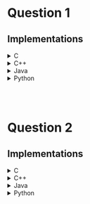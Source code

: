 # Question 1
## Implementations

<details>

<summary> C </summary>

```c
#include <stdio.h>
int main() {
  printf("Hello World");
}
```

</details>

<details>

<summary> C++ </summary>

```c++
#include <iostream>
using namespace std;
int main() {
  cou << "Hello World";
}
```

</details>

<details>

<summary> Java </summary>

```java
public class Solution {
  public static void main(String[] args) {
    System.out.println("Hello World");
  }
}
```

</details>

<details>

<summary> Python </summary>

```python
print("Hello World")
```

</details>

<br><br>

# Question 2
## Implementations

<details>

<summary> C </summary>

```c
#include <stdio.h>
int main() {
  printf("Hello World");
}
```

</details>

<details>

<summary> C++ </summary>

```c++
#include <iostream>
using namespace std;
int main() {
  cou << "Hello World";
}
```

</details>

<details>

<summary> Java </summary>

```java
public class Solution {
  public static void main(String[] args) {
    System.out.println("Hello World");
  }
}
```

</details>

<details>

<summary> Python </summary>

```python
print("Hello World")
```

</details>
